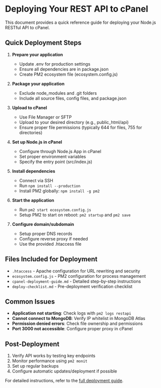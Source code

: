 # Deploying Your REST API to cPanel

This document provides a quick reference guide for deploying your Node.js RESTful API to cPanel.

## Quick Deployment Steps

1. **Prepare your application**
   - Update .env for production settings
   - Ensure all dependencies are in package.json
   - Create PM2 ecosystem file (ecosystem.config.js)

2. **Package your application**
   - Exclude node_modules and .git folders
   - Include all source files, config files, and package.json

3. **Upload to cPanel**
   - Use File Manager or SFTP
   - Upload to your desired directory (e.g., public_html/api)
   - Ensure proper file permissions (typically 644 for files, 755 for directories)

4. **Set up Node.js in cPanel**
   - Configure through Node.js App in cPanel
   - Set proper environment variables
   - Specify the entry point (src/index.js)

5. **Install dependencies**
   - Connect via SSH
   - Run `npm install --production`
   - Install PM2 globally: `npm install -g pm2`

6. **Start the application**
   - Run `pm2 start ecosystem.config.js`
   - Setup PM2 to start on reboot: `pm2 startup` and `pm2 save`

7. **Configure domain/subdomain**
   - Setup proper DNS records
   - Configure reverse proxy if needed
   - Use the provided .htaccess file

## Files Included for Deployment

- `.htaccess` - Apache configuration for URL rewriting and security
- `ecosystem.config.js` - PM2 configuration for process management
- `cpanel-deployment-guide.md` - Detailed step-by-step instructions
- `deploy-checklist.md` - Pre-deployment verification checklist

## Common Issues

- **Application not starting**: Check logs with `pm2 logs restapi`
- **Cannot connect to MongoDB**: Verify IP whitelist in MongoDB Atlas
- **Permission denied errors**: Check file ownership and permissions
- **Port 3000 not accessible**: Configure proper proxy in cPanel

## Post-Deployment

1. Verify API works by testing key endpoints
2. Monitor performance using `pm2 monit`
3. Set up regular backups
4. Configure automatic updates/deployment if possible

For detailed instructions, refer to the [full deployment guide](cpanel-deployment-guide.md). 